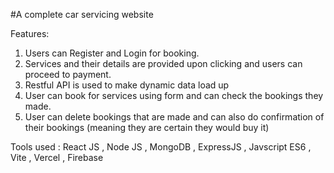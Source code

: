 #A complete car servicing website

Features: 
1. Users can Register and Login for booking.
2. Services and their details are provided upon clicking and users can proceed to payment.
3. Restful API is used to make dynamic data load up
4. User can book for services using form and can check the bookings they made.
5. User can delete bookings that are made and can also do confirmation of their bookings (meaning they are certain they would buy it)

Tools used : React JS , Node JS , MongoDB , ExpressJS , Javscript ES6 , Vite , Vercel , Firebase
